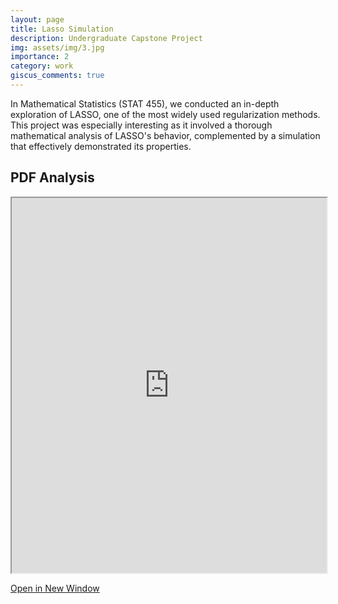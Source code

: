 ```yaml
---
layout: page
title: Lasso Simulation
description: Undergraduate Capstone Project
img: assets/img/3.jpg
importance: 2
category: work
giscus_comments: true
---
```

In Mathematical Statistics (STAT 455), we conducted an in-depth exploration of LASSO, one of the most widely used regularization methods. This project was especially interesting as it involved a thorough mathematical analysis of LASSO's behavior, complemented by a simulation that effectively demonstrated its properties.

## PDF Analysis

<iframe src="https://nickdididi.github.io/assets/pdf/Lasso.pdf" width="100%" height="600px"></iframe>

[Open in New Window](https://nickdididi.github.io/assets/pdf/Lasso.pdf)

